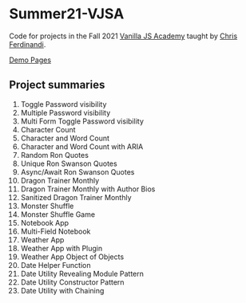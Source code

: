 # Summer21-VJSA

Code for projects in the Fall 2021 [Vanilla JS Academy](https://vanillajsacademy.com) taught by [Chris Ferdinandi](https://gomakethings.com/).

[Demo Pages](https://jh8133.github.io/Summer21-VJSA)

## Project summaries
01. Toggle Password visibility
02. Multiple Password visibility
03. Multi Form Toggle Password visibility
04. Character Count
05. Character and Word Count
06. Character and Word Count with ARIA
07. Random Ron Quotes
08. Unique Ron Swanson Quotes
09. Async/Await Ron Swanson Quotes
10. Dragon Trainer Monthly
11. Dragon Trainer Monthly with Author Bios
12. Sanitized Dragon Trainer Monthly
13. Monster Shuffle
14. Monster Shuffle Game
15. Notebook App
16. Multi-Field Notebook
17. Weather App
18. Weather App with Plugin
19. Weather App Object of Objects
20. Date Helper Function
21. Date Utility Revealing Module Pattern
22. Date Utility Constructor Pattern
23. Date Utility with Chaining